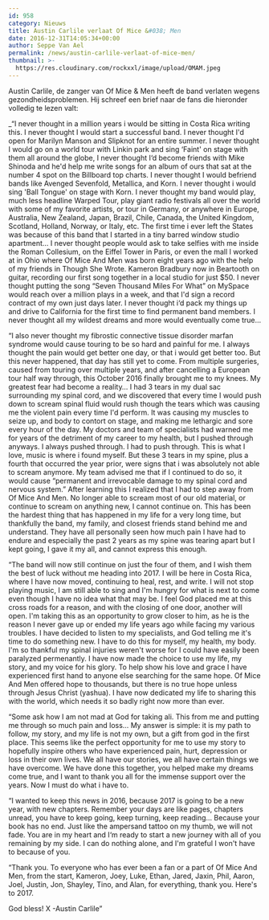 ```yaml
---
id: 958
category: Nieuws
title: Austin Carlile verlaat Of Mice &#038; Men
date: 2016-12-31T14:05:34+00:00
author: Seppe Van Ael
permalink: /news/austin-carlile-verlaat-of-mice-men/
thumbnail: >-
  https://res.cloudinary.com/rockxxl/image/upload/OMAM.jpeg
---
```

Austin Carlile, de zanger van Of Mice & Men heeft de band verlaten wegens gezondheidsproblemen. Hij schreef een brief naar de fans die hieronder volledig te lezen valt:

_&#8220;I never thought in a million years i would be sitting in Costa Rica writing this. I never thought I would start a successful band. I never thought I'd open for Marilyn Manson and Slipknot for an entire summer. I never thought I would go on a world tour with Linkin park and sing ‘Faint' on stage with them all around the globe, I never thought I‘d become friends with Mike Shinoda and he'd help me write songs for an album of ours that sat at the number 4 spot on the Billboard top charts. I never thought I would befriend bands like Avenged Sevenfold, Metallica, and Korn. I never thought i would sing 'Ball Tongue' on stage with Korn. I never thought my band would play, much less headline Warped Tour, play giant radio festivals all over the world with some of my favorite artists, or tour in Germany, or anywhere in Europe, Australia, New Zealand, Japan, Brazil, Chile, Canada, the United Kingdom, Scotland, Holland, Norway, or Italy, etc. The first time i ever left the States was because of this band that I started in a tiny barred window studio apartment&#8230; I never thought people would ask to take selfies with me inside the Roman Collesium, on the Eiffel Tower in Paris, or even the mall I worked at in Ohio where Of Mice And Men was born eight years ago with the help of my friends in Though She Wrote. Kameron Bradbury now in Beartooth on guitar, recording our first song together in a local studio for just $50. I never thought putting the song &#8220;Seven Thousand Miles For What&#8221; on MySpace would reach over a million plays in a week, and that I'd sign a record contract of my own just days later. I never thought i‘d pack my things up and drive to California for the first time to find permanent band members. I never thought all my wildest dreams and more would eventually come true&#8230;</p> 

&#8220;I also never thought my fibrostic connective tissue disorder marfan syndrome would cause touring to be so hard and painful for me. I always thought the pain would get better one day, or that i would get better too. But this never happened, that day has still yet to come. From multiple surgeries, caused from touring over multiple years, and after cancelling a European tour half way through, this October 2016 finally brought me to my knees. My greatest fear had become a reality&#8230; I had 3 tears in my dual sac surrounding my spinal cord, and we discovered that every time I would push down to scream spinal fluid would rush though the tears which was causing me the violent pain every time I'd perform. It was causing my muscles to seize up, and body to contort on stage, and making me lethargic and sore every hour of the day. My doctors and team of specialists had warned me for years of the detriment of my career to my health, but I pushed through anyways. I always pushed through. I had to push through. This is what I love, music is where i found myself. But these 3 tears in my spine, plus a fourth that occurred the year prior, were signs that i was absolutely not able to scream anymore. My team advised me that if I continued to do so, it would cause &#8220;permanent and irrevocable damage to my spinal cord and nervous system.&#8221; After learning this I realized that I had to step away from Of Mice And Men. No longer able to scream most of our old material, or continue to scream on anything new, I cannot continue on. This has been the hardest thing that has happened in my life for a very long time, but thankfully the band, my family, and closest friends stand behind me and understand. They have all personally seen how much pain I have had to endure and especially the past 2 years as my spine was tearing apart but I kept going, I gave it my all, and cannot express this enough.

&#8220;The band will now still continue on just the four of them, and I wish them the best of luck without me heading into 2017. I will be here in Costa Rica, where I have now moved, continuing to heal, rest, and write. I will not stop playing music, I am still able to sing and I'm hungry for what is next to come even though I have no idea what that may be. I feel God placed me at this cross roads for a reason, and with the closing of one door, another will open. I'm taking this as an opportunity to grow closer to him, as he is the reason I never gave up or ended my life years ago while facing my various troubles. I have decided to listen to my specialists, and God telling me it's time to do something new. I have to do this for myself, my health, my body. I'm so thankful my spinal injuries weren't worse for I could have easily been paralyzed permenantly. I have now made the choice to use my life, my story, and my voice for his glory. To help show his love and grace I have experienced first hand to anyone else searching for the same hope. Of Mice And Men offered hope to thousands, but there is no true hope unless through Jesus Christ (yashua). I have now dedicated my life to sharing this with the world, which needs it so badly right now more than ever.

&#8220;Some ask how I am not mad at God for taking ali. This from me and putting me through so much pain and loss&#8230; My answer is simple: it is my path to follow, my story, and my life is not my own, but a gift from god in the first place. This seems like the perfect opportunity for me to use my story to hopefully inspire others who have experienced pain, hurt, depression or loss in their own lives. We all have our stories, we all have certain things we have overcome. We have done this together, you helped make my dreams come true, and I want to thank you all for the immense support over the years. Now I must do what i have to.

&#8220;I wanted to keep this news in 2016, because 2017 is going to be a new year, with new chapters. Remember your days are like pages, chapters unread, you have to keep going, keep turning, keep reading&#8230; Because your book has no end. Just like the ampersand tattoo on my thumb, we will not fade. You are in my heart and I‘m ready to start a new journey with all of you remaining by my side. I can do nothing alone, and I'm grateful I won't have to because of you.

&#8220;Thank you. To everyone who has ever been a fan or a part of Of Mice And Men, from the start, Kameron, Joey, Luke, Ethan, Jared, Jaxin, Phil, Aaron, Joel, Justin, Jon, Shayley, Tino, and Alan, for everything, thank you. Here's to 2017.

God bless! X -Austin Carlile&#8221;</em>